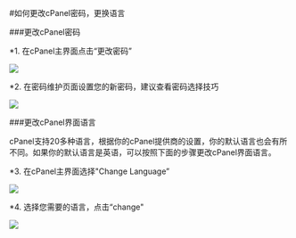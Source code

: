 <!-- --- tag: cpanel password -->
#如何更改cPanel密码，更换语言

###更改cPanel密码

*1. 在cPanel主界面点击“更改密码”

![](http://ww4.sinaimg.cn/large/a74ecc4cjw1e14lkyav3uj.jpg)

*2. 在密码维护页面设置您的新密码，建议查看密码选择技巧

![](http://ww1.sinaimg.cn/large/a74e55b4jw1e14logthnbj.jpg)

###更改cPanel界面语言

cPanel支持20多种语言，根据你的cPanel提供商的设置，你的默认语言也会有所不同。如果你的默认语言是英语，可以按照下面的步骤更改cPanel界面语言。

*3. 在cPanel主界面选择"Change Language”

![](http://ww3.sinaimg.cn/large/a74ecc4cjw1e14lpzj3wtj.jpg)

*4. 选择您需要的语言，点击“change"

![](http://ww4.sinaimg.cn/large/a74eed94jw1e14lr70ladj.jpg)




